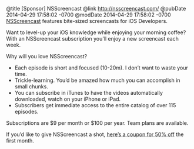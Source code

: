 @title [Sponsor] NSScreencast
@link http://nsscreencast.com/
@pubDate 2014-04-29 17:58:02 -0700
@modDate 2014-04-29 17:58:02 -0700
<a href="http://nsscreencast.com">NSScreencast</a> features bite-sized screencasts for iOS Developers.

Want to level-up your iOS knowledge while enjoying your morning coffee? With an NSScreencast subscription you'll enjoy a new screencast each week.

Why will you love NSScreencast?

<ul>
<li>Each episode is short and focused (10-20m). I don’t want to waste your time.</li>
<li>Trickle-learning. You’d be amazed how much you can accomplish in small chunks.</li>
<li>You can subscribe in iTunes to have the videos automatically downloaded, watch on your iPhone or iPad.</li>
<li>Subscribers get immediate access to the entire catalog of over 115 episodes.</li>
</ul>

Subscriptions are $9 per month or $100 per year. Team plans are available.

If you’d like to give NSScreencast a shot, <a href="http://nsscreencast.com/r/inessential">here’s a coupon for 50% off</a> the first month.</p>

